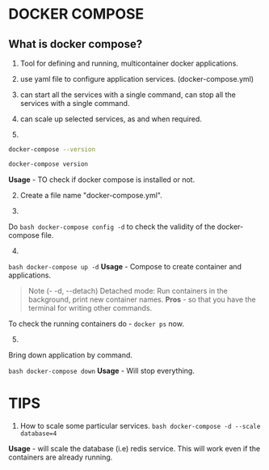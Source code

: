 # DOCKER COMPOSE

## What is docker compose?
1. Tool for defining and running, multicontainer docker applications.
2. use yaml file to configure application services. (docker-compose.yml)
3. can start all the services with a single command, can stop all the services with
a single command.
4. can scale up selected services, as and when required.


1. 
```bash
docker-compose --version
```

```bash
docker-compose version
```

**Usage** - TO check if docker compose is installed or not.

2. Create a file name "docker-compose.yml".

3. 
Do ```bash docker-compose config -d```
to check the validity of the docker-compose file.

4. 
```bash docker-compose up -d```
**Usage** - Compose to create container and applications.

> Note (- -d, --detach) Detached mode: Run containers in the background, print new container names. **Pros** - so that you have the terminal for writing other commands.

To check the running containers do - ```docker ps``` now.

5.
Bring down application by command.

```bash docker-compose down```
**Usage** - Will stop everything.


# TIPS

1. How to scale some particular services.
```bash docker-compose -d --scale database=4```

**Usage** - will scale the database (i.e) redis service. This will work even if the 
containers are already running.

